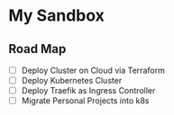 # My Sandbox

## Road Map

- [ ] Deploy Cluster on Cloud via Terraform 
- [ ] Deploy Kubernetes Cluster
- [ ] Deploy Traefik as Ingress Controller
- [ ] Migrate Personal Projects into k8s